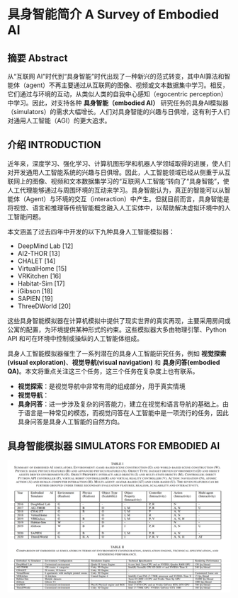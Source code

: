 # 具身智能简介 A Survey of Embodied AI

## 摘要 Abstract

从“互联网 AI”时代到“具身智能”时代出现了一种新兴的范式转变，其中AI算法和智能体（agent）不再主要通过从互联网的图像、视频或文本数据集中学习。相反，它们通过与环境的互动，从类似人类的自我中心感知（egocentric perception）中学习。因此，对支持各种 **具身智能（embodied AI）** 研究任务的具身AI模拟器（simulators）的需求大幅增长。人们对具身智能的兴趣与日俱增，这有利于人们对通用人工智能（AGI）的更大追求。

## 介绍 INTRODUCTION

近年来，深度学习、强化学习、计算机图形学和机器人学领域取得的进展，使人们对开发通用人工智能系统的兴趣与日俱增。因此，人工智能领域已经从侧重于从互联网上的图像、视频和文本数据集学习的“互联网人工智能”转向了“具身智能”，使人工代理能够通过与周围环境的互动来学习。具身智能认为，真正的智能可以从智能体（Agent）与环境的交互（interaction）中产生。但就目前而言，具身智能是将视觉、语言和推理等传统智能概念融入人工实体中，以帮助解决虚拟环境中的人工智能问题。

本文涵盖了过去四年中开发的以下九种具身人工智能模拟器：

- DeepMind Lab [12]
- AI2-THOR [13]
- CHALET [14]
- VirtualHome [15]
- VRKitchen [16]
- Habitat-Sim [17]
- iGibson [18]
- SAPIEN [19]
- ThreeDWorld [20]

这些具身智能模拟器在计算机模拟中提供了现实世界的真实再现，主要采用房间或公寓的配置，为环境提供某种形式的约束。这些模拟器大多由物理引擎、Python API 和可在环境中控制或操纵的人工智能体组成。

具身人工智能模拟器催生了一系列潜在的具身人工智能研究任务，例如 **视觉探索(visual exploration)**、**视觉导航(visual navigation)** 和 **具身问答(embodied QA)**。本文将重点关注这三个任务，这三个任务在复杂度上也有联系。

- **视觉探索**：是视觉导航中非常有用的组成部分，用于真实情境
- **视觉导航**：
- **具身问答**：进一步涉及复杂的问答能力，建立在视觉和语言导航的基础上。由于语言是一种常见的模态，而视觉问答在人工智能中是一项流行的任务，因此具身问答是具身人工智能的自然方向。

## 具身智能模拟器 SIMULATORS FOR EMBODIED AI

![具身智能模拟器比较](/images/Embodied_AI/Tables%20for%20Embodied%20AI.png)

